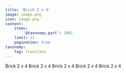 ```yaml
---
title: 'Brick 2 x 4'
image: image.png
icon: image.png
content:
    items:
        '@taxonomy.part': 3001
    limit: 12
    pagination: true
taxonomy:
    tag: translate
---
```


Brick 2 x 4
Brick 2 x 4
Brick 2 x 4
Brick 2 x 4
Brick 2 x 4
